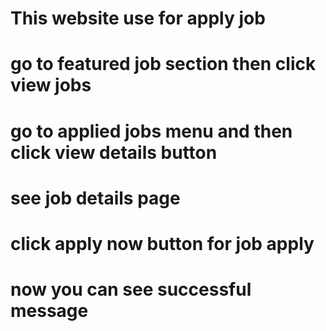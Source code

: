 ##
# This website use for apply job
# go to featured job section then click view jobs
# go to applied jobs menu and then click view details button
# see job details page
# click apply now button for job apply
# now you can see successful message
##




<!-- 

Private Repository Link :: =>
https://github.com/Porgramming-Hero-web-course/b7a9-career-hub-Abu-Taieb


Netlify Live Link :: =>
https://wondrous-truffle-ce1e84.netlify.app/



-->